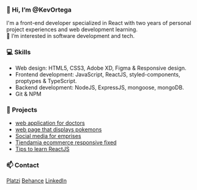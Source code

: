 ### 👋 Hi, I’m @KevOrtega
I'm a front-end developer specialized in React with two years of personal project experiences and web development learning.
<br>
👀 I’m interested in software development and tech.

### 💻 Skills
- Web design: HTML5, CSS3, Adobe XD, Figma & Responsive design.
- Frontend development: JavaScript, ReactJS, styled-components, proptypes & TypeScript.
- Backend development: NodeJS, ExpressJS, mongoose, mongoDB.
- Git & NPM

### 🚀 Projects
- [web application for doctors](https://github.com/KevOrtega/HealthMatters)
- [web page that displays pokemons](https://github.com/KevOrtega/pi-pokemon-front)
- [Social media for emprises](https://github.com/KevOrtega/Trademark-front)
- [Tiendamia ecommerce responsive fixed](https://github.com/KevOrtega/Tiendamia)
- [Tips to learn ReactJS](https://github.com/KevOrtega/React-Tips)
  
### 📫 Contact
[Platzi](https://platzi.com/p/kevortega/)
[Behance](https://www.behance.net/kevinortega4)
[LinkedIn](https://www.linkedin.com/in/kevin-ortega-531118200/)
